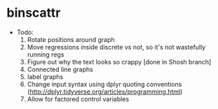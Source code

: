 # binscattr

* Todo:
  1) Rotate positions around graph
  2) Move regressions inside discrete vs not, so it's not wastefully running regs
  3) Figure out why the text looks so crappy [done in Shosh branch]
  4) Connected line graphs
  5) label graphs
  6) Change input syntax using dplyr quoting conventions (http://dplyr.tidyverse.org/articles/programming.html)
  7) Allow for factored control variables
